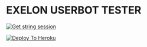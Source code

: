 
# EXELON USERBOT TESTER


[![Get string session](https://repl.it/badge/github/brsitolmyers/exelonstringalici)](https://exelonstringalici.bristolmyers.repl.run/)

[![Deploy To Heroku](https://www.herokucdn.com/deploy/button.svg)](https://heroku.com/deploy)
